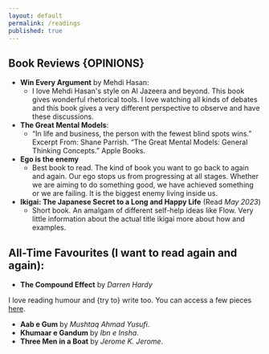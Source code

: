 ```yaml
---
layout: default
permalink: /readings
published: true
---
```


## Book Reviews \{OPINIONS\}
- **Win Every Argument** by Mehdi Hasan:
  - I love Mehdi Hasan's style on Al Jazeera and beyond. This book gives wonderful rhetorical tools. I love watching all kinds of debates and this book gives a very different perspective to observe and have these discussions.
- **The Great Mental Models**:
  - “In life and business, the person with the fewest blind spots wins.”
Excerpt From: Shane Parrish. “The Great Mental Models: General Thinking Concepts.” Apple Books.   
- **Ego is the enemy**
  - Best book to read. The kind of book you want to go back to again and again. Our ego stops us from progressing at all stages. Whether we are aiming to do something good, we have achieved something or we are failing. It is the biggest enemy living inside us.
- **Ikigai: The Japanese Secret to a Long and Happy Life** (Read *May 2023*)
  - Short book. An amalgam of different self-help ideas like Flow. Very little information about the actual title ikigai more about how and examples. 

## All-Time Favourites (I want to read again and again):

- **The Compound Effect** by _Darren Hardy_

I love reading humour and \{try to\} write too. You can access a few pieces [here](https://www.facebook.com/anaswriting/).

- **Aab e Gum** by _Mushtaq Ahmad Yusufi_.
- **Khumaar e Gandum** by _Ibn e Insha_.
- **Three Men in  a Boat** by _Jerome K. Jerome_.
